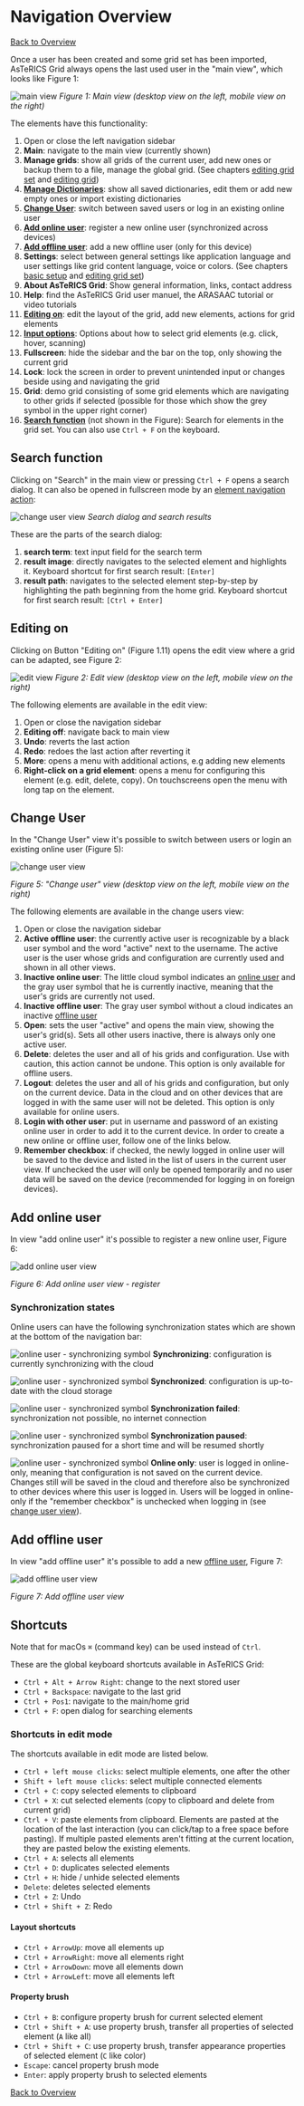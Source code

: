 # Navigation Overview

[Back to Overview](README.md)

Once a user has been created and some grid set has been imported, AsTeRICS Grid always opens the last used user in the "main view", which looks like Figure 1:

![main view](./img/main_en.jpg)
*Figure 1: Main view (desktop view on the left, mobile view on the right)*

The elements have this functionality:

1. Open or close the left navigation sidebar
2. **Main**: navigate to the main view (currently shown)
3. **Manage grids**: show all grids of the current user, add new ones or backup them to a file, manage the global grid. (See chapters [editing grid set](05_editing-grid-set) and [editing grid](06_editing-grid.md))
4. [**Manage Dictionaries**](10_dictionaries.md): show all saved dictionaries, edit them or add new empty ones or import existing dictionaries
5. [**Change User**](04_navigation-overview.md#change-user): switch between saved users or log in an existing online user
6. [**Add online user**](04_navigation-overview.md#add-online-user): register a new online user (synchronized across devices)
7. [**Add offline user**](04_navigation-overview.md#add-offline-user): add a new offline user (only for this device)
8. **Settings**: select between general settings like application language and user settings like grid content language, voice or colors. (See chapters [basic setup](03_basic_setup.md) and [editing grid set](05_editing-grid-set.md))
9. **About AsTeRICS Grid**: Show general information, links, contact address
10. **Help**: find the AsTeRICS Grid user manuel, the ARASAAC tutorial or video tutorials
11. [**Editing on**](04_navigation-overview.md#editing-on): edit the layout of the grid, add new elements, actions for grid elements
12. [**Input options**](09_input-options.md): Options about how to select grid elements (e.g. click, hover, scanning)
13. **Fullscreen**: hide the sidebar and the bar on the top, only showing the current grid 
14. **Lock**: lock the screen in order to prevent unintended input or changes beside using and navigating the grid 
15. **Grid**: demo grid consisting of some grid elements which are navigating to other grids if selected (possible for those which show the grey symbol in the upper right corner)
16. [**Search function**](04_navigation-overview.md#search-function) (not shown in the Figure): Search for elements in the grid set. You can also use `Ctrl + F` on the keyboard.

## Search function
Clicking on "Search" in the main view or pressing `Ctrl + F` opens a search dialog. It can also be opened in fullscreen mode by an [element navigation action](08_actions.md#navigate-to-other-grid):

![change user view](./img/search-dialog.png)
*Search dialog and search results*

These are the parts of the search dialog:
1. **search term**: text input field for the search term
2. **result image**: directly navigates to the selected element and highlights it. Keyboard shortcut for first search result: `[Enter]`
3. **result path**: navigates to the selected element step-by-step by highlighting the path beginning from the home grid. Keyboard shortcut for first search result: `[Ctrl + Enter]`


## Editing on

Clicking on Button "Editing on" (Figure 1.11) opens the edit view where a grid can be adapted, see Figure 2:

![edit view](./img/edit_en.jpg)
*Figure 2: Edit view (desktop view on the left, mobile view on the right)*

The following elements are available in the edit view:

1. Open or close the navigation sidebar
2. **Editing off**: navigate back to main view
3. **Undo**: reverts the last action
4. **Redo**: redoes the last action after reverting it
5. **More**: opens a menu with additional actions, e.g adding new elements
6. **Right-click on a grid element**: opens a menu for configuring this element (e.g. edit, delete, copy). On touchscreens open the menu with long tap on the element.

## Change User

In the "Change User" view it's possible to switch between users or login an existing online user (Figure 5):

![change user view](./img/login_en.jpg)

*Figure 5: "Change user" view (desktop view on the left, mobile view on the right)*

The following elements are available in the change users view:

1. Open or close the navigation sidebar
2. **Active offline user**: the currently active user is recognizable by a black user symbol and the word "active" next to the username. The active user is the user whose grids and configuration are currently used and shown in all other views. 
3. **Inactive online user**: The little cloud symbol indicates an [online user](01_terms.md#user) and the gray user symbol that he is currently inactive, meaning that the user's grids are currently not used.
4. **Inactive offline user**: The gray user symbol without a cloud indicates an inactive [offline user](01_terms.md#user)
5. **Open**: sets the user "active" and opens the main view, showing the user's grid(s). Sets all other users inactive, there is always only one active user.
6. **Delete**: deletes the user and all of his grids and configuration. Use with caution, this action cannot be undone. This option is only available for offline users.
7. **Logout**: deletes the user and all of his grids and configuration, but only on the current device. Data in the cloud and on other devices that are logged in with the same user will not be deleted. This option is only available for online users.
8. **Login with other user**: put in username and password of an existing online user in order to add it to the current device. In order to create a new online or offline user, follow one of the links below.
9. **Remember checkbox**: if checked, the newly logged in online user will be saved to the device and listed in the list of users in the current user view. If unchecked the user will only be opened temporarily and no user data will be saved on the device (recommended for logging in on foreign devices).

## Add online user

In view "add online user" it's possible to register a new online user, Figure 6:

![add online user view](./img/register_online_en.jpg)

*Figure 6: Add online user view - register*

### Synchronization states

Online users can have the following synchronization states which are shown at the bottom of the navigation bar:

![online user - synchronizing symbol](./img/online_user_synchronizing.jpg) **Synchronizing**: configuration is currently synchronizing with the cloud

![online user - synchronized symbol](./img/online_user_synchronized.jpg) **Synchronized**: configuration is up-to-date with the cloud storage

![online user - synchronized symbol](./img/online_user_failed.jpg) **Synchronization failed**: synchronization not possible, no internet connection

![online user - synchronized symbol](./img/online_user_paused.jpg) **Synchronization paused**: synchronization paused for a short time and will be resumed shortly

![online user - synchronized symbol](./img/online_user_onlineonly.jpg) **Online only**: user is logged in online-only, meaning that configuration is not saved on the current device. Changes still will be saved in the cloud and therefore also be synchronized to other devices where this user is logged in. Users will be logged in online-only if the "remember checkbox" is unchecked when logging in (see [change user view](02_navigation.md#change-user---view)).

## Add offline user

In view "add offline user" it's possible to add a new [offline user](01_terms.md#user), Figure 7:

![add offline user view](./img/add_offline_en.jpg)

*Figure 7: Add offline user view*

## Shortcuts

Note that for macOs `⌘` (command key) can be used instead of `Ctrl`.

These are the global keyboard shortcuts available in AsTeRICS Grid:
* `Ctrl + Alt + Arrow Right`: change to the next stored user
* `Ctrl + Backspace`: navigate to the last grid
* `Ctrl + Pos1`: navigate to the main/home grid
* `Ctrl + F`: open dialog for searching elements

### Shortcuts in edit mode
The shortcuts available in edit mode are listed below.

- `Ctrl + left mouse clicks`: select multiple elements, one after the other
- `Shift + left mouse clicks`: select multiple connected elements
- `Ctrl + C`: copy selected elements to clipboard
- `Ctrl + X`: cut selected elements (copy to clipboard and delete from current grid)
- `Ctrl + V`: paste elements from clipboard. Elements are pasted at the location of the last interaction (you can click/tap to a free space before pasting). If multiple pasted elements aren't fitting at the current location, they are pasted below the existing elements.
- `Ctrl + A`: selects all elements
- `Ctrl + D`: duplicates selected elements
- `Ctrl + H`: hide / unhide selected elements
- `Delete`: deletes selected elements
- `Ctrl + Z`: Undo
- `Ctrl + Shift + Z`: Redo

#### Layout shortcuts
- `Ctrl + ArrowUp`: move all elements up
- `Ctrl + ArrowRight`: move all elements right
- `Ctrl + ArrowDown`: move all elements down
- `Ctrl + ArrowLeft`: move all elements left

#### Property brush
- `Ctrl + B`: configure property brush for current selected element
- `Ctrl + Shift + A`: use property brush, transfer all properties of selected element (`A` like all)
- `Ctrl + Shift + C`: use property brush, transfer appearance properties of selected element (`C` like color)
- `Escape`: cancel property brush mode
- `Enter`: apply property brush to selected elements

[Back to Overview](README.md)